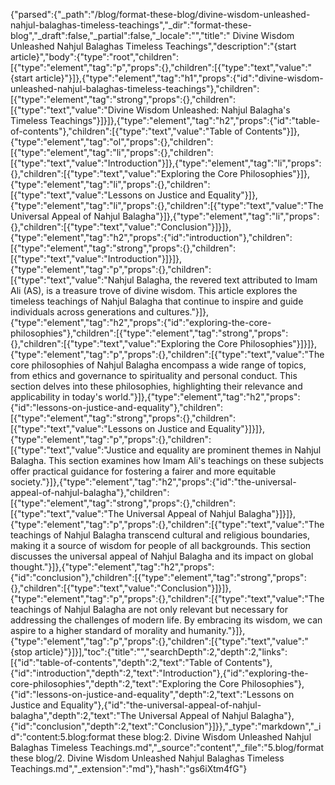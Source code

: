 {"parsed":{"_path":"/blog/format-these-blog/divine-wisdom-unleashed-nahjul-balaghas-timeless-teachings","_dir":"format-these-blog","_draft":false,"_partial":false,"_locale":"","title":" Divine Wisdom Unleashed Nahjul Balaghas Timeless Teachings","description":"{start article}","body":{"type":"root","children":[{"type":"element","tag":"p","props":{},"children":[{"type":"text","value":"{start article}"}]},{"type":"element","tag":"h1","props":{"id":"divine-wisdom-unleashed-nahjul-balaghas-timeless-teachings"},"children":[{"type":"element","tag":"strong","props":{},"children":[{"type":"text","value":"Divine Wisdom Unleashed: Nahjul Balagha's Timeless Teachings"}]}]},{"type":"element","tag":"h2","props":{"id":"table-of-contents"},"children":[{"type":"text","value":"Table of Contents"}]},{"type":"element","tag":"ol","props":{},"children":[{"type":"element","tag":"li","props":{},"children":[{"type":"text","value":"Introduction"}]},{"type":"element","tag":"li","props":{},"children":[{"type":"text","value":"Exploring the Core Philosophies"}]},{"type":"element","tag":"li","props":{},"children":[{"type":"text","value":"Lessons on Justice and Equality"}]},{"type":"element","tag":"li","props":{},"children":[{"type":"text","value":"The Universal Appeal of Nahjul Balagha"}]},{"type":"element","tag":"li","props":{},"children":[{"type":"text","value":"Conclusion"}]}]},{"type":"element","tag":"h2","props":{"id":"introduction"},"children":[{"type":"element","tag":"strong","props":{},"children":[{"type":"text","value":"Introduction"}]}]},{"type":"element","tag":"p","props":{},"children":[{"type":"text","value":"Nahjul Balagha, the revered text attributed to Imam Ali (AS), is a treasure trove of divine wisdom. This article explores the timeless teachings of Nahjul Balagha that continue to inspire and guide individuals across generations and cultures."}]},{"type":"element","tag":"h2","props":{"id":"exploring-the-core-philosophies"},"children":[{"type":"element","tag":"strong","props":{},"children":[{"type":"text","value":"Exploring the Core Philosophies"}]}]},{"type":"element","tag":"p","props":{},"children":[{"type":"text","value":"The core philosophies of Nahjul Balagha encompass a wide range of topics, from ethics and governance to spirituality and personal conduct. This section delves into these philosophies, highlighting their relevance and applicability in today's world."}]},{"type":"element","tag":"h2","props":{"id":"lessons-on-justice-and-equality"},"children":[{"type":"element","tag":"strong","props":{},"children":[{"type":"text","value":"Lessons on Justice and Equality"}]}]},{"type":"element","tag":"p","props":{},"children":[{"type":"text","value":"Justice and equality are prominent themes in Nahjul Balagha. This section examines how Imam Ali's teachings on these subjects offer practical guidance for fostering a fairer and more equitable society."}]},{"type":"element","tag":"h2","props":{"id":"the-universal-appeal-of-nahjul-balagha"},"children":[{"type":"element","tag":"strong","props":{},"children":[{"type":"text","value":"The Universal Appeal of Nahjul Balagha"}]}]},{"type":"element","tag":"p","props":{},"children":[{"type":"text","value":"The teachings of Nahjul Balagha transcend cultural and religious boundaries, making it a source of wisdom for people of all backgrounds. This section discusses the universal appeal of Nahjul Balagha and its impact on global thought."}]},{"type":"element","tag":"h2","props":{"id":"conclusion"},"children":[{"type":"element","tag":"strong","props":{},"children":[{"type":"text","value":"Conclusion"}]}]},{"type":"element","tag":"p","props":{},"children":[{"type":"text","value":"The teachings of Nahjul Balagha are not only relevant but necessary for addressing the challenges of modern life. By embracing its wisdom, we can aspire to a higher standard of morality and humanity."}]},{"type":"element","tag":"p","props":{},"children":[{"type":"text","value":"{stop article}"}]}],"toc":{"title":"","searchDepth":2,"depth":2,"links":[{"id":"table-of-contents","depth":2,"text":"Table of Contents"},{"id":"introduction","depth":2,"text":"Introduction"},{"id":"exploring-the-core-philosophies","depth":2,"text":"Exploring the Core Philosophies"},{"id":"lessons-on-justice-and-equality","depth":2,"text":"Lessons on Justice and Equality"},{"id":"the-universal-appeal-of-nahjul-balagha","depth":2,"text":"The Universal Appeal of Nahjul Balagha"},{"id":"conclusion","depth":2,"text":"Conclusion"}]}},"_type":"markdown","_id":"content:5.blog:format these blog:2. Divine Wisdom Unleashed Nahjul Balaghas Timeless Teachings.md","_source":"content","_file":"5.blog/format these blog/2. Divine Wisdom Unleashed Nahjul Balaghas Timeless Teachings.md","_extension":"md"},"hash":"gs6iXtm4fG"}